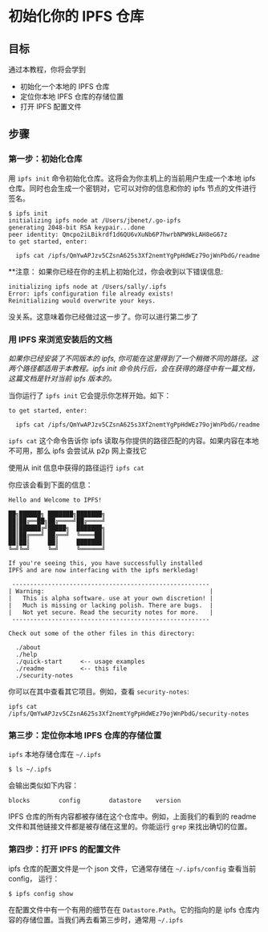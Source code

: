 # 初始化你的 IPFS 仓库

## 目标

通过本教程，你将会学到

- 初始化一个本地的 IPFS 仓库
- 定位你本地 IPFS 仓库的存储位置
- 打开 IPFS 配置文件

## 步骤

### 第一步：初始化仓库

用 `ipfs init` 命令初始化仓库。这将会为你主机上的当前用户生成一个本地 ipfs 仓库。同时也会生成一个密钥对，它可以对你的信息和你的 ipfs 节点的文件进行签名。

```
$ ipfs init
initializing ipfs node at /Users/jbenet/.go-ipfs
generating 2048-bit RSA keypair...done
peer identity: Qmcpo2iLBikrdf1d6QU6vXuNb6P7hwrbNPW9kLAH8eG67z
to get started, enter:

  ipfs cat /ipfs/QmYwAPJzv5CZsnA625s3Xf2nemtYgPpHdWEz79ojWnPbdG/readme
```

**注意： 如果你已经在你的主机上初始化过，你会收到以下错误信息:

```
initializing ipfs node at /Users/sally/.ipfs
Error: ipfs configuration file already exists!
Reinitializing would overwrite your keys.
```

没关系。这意味着你已经做过这一步了。你可以进行第二步了

### 用 IPFS 来浏览安装后的文档

*如果你已经安装了不同版本的 ipfs, 你可能在这里得到了一个稍微不同的路径。这两个路径都适用于本教程。ipfs init 命令执行后，会在获得的路径中有一篇文档，这篇文档是针对当前 ipfs 版本的。*

当你运行了 `ipfs init` 它会提示你怎样开始。如下：

```
to get started, enter:

  ipfs cat /ipfs/QmYwAPJzv5CZsnA625s3Xf2nemtYgPpHdWEz79ojWnPbdG/readme
```

`ipfs cat` 这个命令告诉你 ipfs 读取与你提供的路径匹配的内容。如果内容在本地不可用，那么 ipfs 会尝试从 p2p 网上查找它

使用从 init 信息中获得的路径运行 `ipfs cat`

你应该会看到下面的信息：

```
Hello and Welcome to IPFS!

██╗██████╗ ███████╗███████╗
██║██╔══██╗██╔════╝██╔════╝
██║██████╔╝█████╗  ███████╗
██║██╔═══╝ ██╔══╝  ╚════██║
██║██║     ██║     ███████║
╚═╝╚═╝     ╚═╝     ╚══════╝

If you're seeing this, you have successfully installed
IPFS and are now interfacing with the ipfs merkledag!

 -------------------------------------------------------
| Warning:                                              |
|   This is alpha software. use at your own discretion! |
|   Much is missing or lacking polish. There are bugs.  |
|   Not yet secure. Read the security notes for more.   |
 -------------------------------------------------------

Check out some of the other files in this directory:

  ./about
  ./help
  ./quick-start     <-- usage examples
  ./readme          <-- this file
  ./security-notes
```

你可以在其中查看其它项目。例如，查看 `security-notes`: 

```
ipfs cat /ipfs/QmYwAPJzv5CZsnA625s3Xf2nemtYgPpHdWEz79ojWnPbdG/security-notes
```

### 第三步：定位你本地 IPFS 仓库的存储位置

`ipfs` 本地存储仓库在 `~/.ipfs`

```
$ ls ~/.ipfs
```

会输出类似如下内容：

```
blocks        config        datastore    version
```

IPFS 仓库的所有内容都被存储在这个仓库中。例如，上面我们的看到的 readme 文件和其他链接文件都是被存储在这里的。你能运行  `grep` 来找出确切的位置。

### 第四步：打开 IPFS 的配置文件

ipfs 仓库的配置文件是一个 json 文件，它通常存储在 `~/.ipfs/config` 查看当前 config， 运行：

```
$ ipfs config show
```

在配置文件中有一个有用的细节在在 `Datastore.Path`。它的指向的是 ipfs 仓库内容的存储位置。当我们再去看第三步时，通常用 `~/.ipfs`

